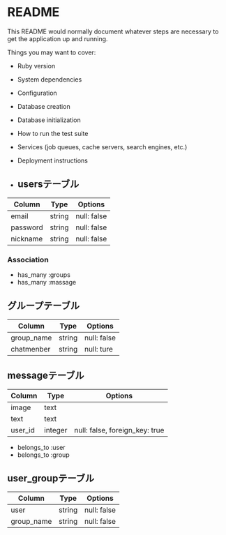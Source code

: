# README

This README would normally document whatever steps are necessary to get the
application up and running.

Things you may want to cover:

* Ruby version

* System dependencies

* Configuration

* Database creation

* Database initialization

* How to run the test suite

* Services (job queues, cache servers, search engines, etc.)

* Deployment instructions

* ## usersテーブル
|Column|Type|Options|
|------|----|-------|
|email|string|null: false|
|password|string|null: false|
|nickname|string|null: false|
### Association
- has_many :groups
- has_many :massage

 ## グループテーブル
|Column|Type|Options|
|------|----|-------|
|group_name|string|null: false|
|chatmenber|string|null: ture|

## messageテーブル
|Column|Type|Options|
|------|----|-------|
|image|text||
|text|text||
|user_id|integer|null: false, foreign_key: true|
- belongs_to :user
- belongs_to :group

## user_groupテーブル
|Column|Type|Options|
|------|----|-------|
|user|string|null: false|
|group_name|string|null: false|


